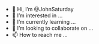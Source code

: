- 👋 Hi, I’m @JohnSaturday
- 👀 I’m interested in ...
- 🌱 I’m currently learning ...
- 💞️ I’m looking to collaborate on ...
- 📫 How to reach me ...

<!---
JohnSaturday/JohnSaturday is a ✨ special ✨ repository because its `README.md` (this file) appears on your GitHub profile.
You can click the Preview link to take a look at your changes.
--->
